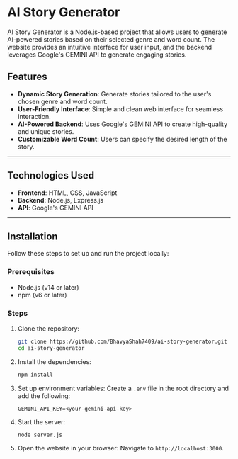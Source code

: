 # AI Story Generator

AI Story Generator is a Node.js-based project that allows users to generate AI-powered stories based on their selected genre and word count. The website provides an intuitive interface for user input, and the backend leverages Google's GEMINI API to generate engaging stories.

## Features

- **Dynamic Story Generation**: Generate stories tailored to the user's chosen genre and word count.
- **User-Friendly Interface**: Simple and clean web interface for seamless interaction.
- **AI-Powered Backend**: Uses Google's GEMINI API to create high-quality and unique stories.
- **Customizable Word Count**: Users can specify the desired length of the story.

---

## Technologies Used

- **Frontend**: HTML, CSS, JavaScript
- **Backend**: Node.js, Express.js
- **API**: Google's GEMINI API

---

## Installation

Follow these steps to set up and run the project locally:

### Prerequisites

- Node.js (v14 or later)
- npm (v6 or later)

### Steps

1. Clone the repository:
   ```bash
   git clone https://github.com/BhavyaShah7409/ai-story-generator.git
   cd ai-story-generator
   ```

2. Install the dependencies:
   ```bash
   npm install
   ```

3. Set up environment variables:
   Create a `.env` file in the root directory and add the following:
   ```env
   GEMINI_API_KEY=<your-gemini-api-key>
   ```

4. Start the server:
   ```bash
   node server.js
   ```

5. Open the website in your browser:
   Navigate to `http://localhost:3000`.


